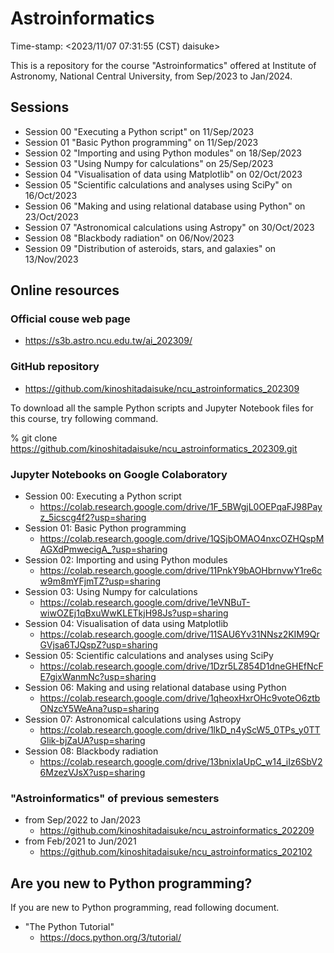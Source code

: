# Astroinformatics

Time-stamp: <2023/11/07 07:31:55 (CST) daisuke>

This is a repository for the course "Astroinformatics" offered at Institute of Astronomy, National Central University, from Sep/2023 to Jan/2024.

## Sessions

- Session 00 "Executing a Python script" on 11/Sep/2023
- Session 01 "Basic Python programming" on 11/Sep/2023
- Session 02 "Importing and using Python modules" on 18/Sep/2023
- Session 03 "Using Numpy for calculations" on 25/Sep/2023
- Session 04 "Visualisation of data using Matplotlib" on 02/Oct/2023
- Session 05 "Scientific calculations and analyses using SciPy" on 16/Oct/2023
- Session 06 "Making and using relational database using Python" on 23/Oct/2023
- Session 07 "Astronomical calculations using Astropy" on 30/Oct/2023
- Session 08 "Blackbody radiation" on 06/Nov/2023
- Session 09 "Distribution of asteroids, stars, and galaxies" on 13/Nov/2023

## Online resources

### Official couse web page

- https://s3b.astro.ncu.edu.tw/ai_202309/

### GitHub repository

- https://github.com/kinoshitadaisuke/ncu_astroinformatics_202309

To download all the sample Python scripts and Jupyter Notebook files for this course, try following command.

% git clone https://github.com/kinoshitadaisuke/ncu_astroinformatics_202309.git

### Jupyter Notebooks on Google Colaboratory

- Session 00: Executing a Python script
  - https://colab.research.google.com/drive/1F_5BWgjL0OEPqaFJ98Payz_5icscg4f2?usp=sharing
- Session 01: Basic Python programming
  - https://colab.research.google.com/drive/1QSjbOMAO4nxcOZHQspMAGXdPmwecigA_?usp=sharing
- Session 02: Importing and using Python modules
  - https://colab.research.google.com/drive/11PnkY9bAOHbrnvwY1re6cw9m8mYFjmTZ?usp=sharing
- Session 03: Using Numpy for calculations
  - https://colab.research.google.com/drive/1eVNBuT-wiwOZEj1qBxuWwKLETkjH98Js?usp=sharing
- Session 04: Visualisation of data using Matplotlib
  - https://colab.research.google.com/drive/11SAU6Yv31NNsz2KIM9QrGVjsa6TJQspZ?usp=sharing
- Session 05: Scientific calculations and analyses using SciPy
  - https://colab.research.google.com/drive/1Dzr5LZ854D1dneGHEfNcFE7gixWanmNc?usp=sharing
- Session 06: Making and using relational database using Python
  - https://colab.research.google.com/drive/1qheoxHxrOHc9voteO6ztbONzcY5WeAna?usp=sharing
- Session 07: Astronomical calculations using Astropy
  - https://colab.research.google.com/drive/1lkD_n4yScW5_0TPs_y0TTGlik-bjZaUA?usp=sharing
- Session 08: Blackbody radiation
  - https://colab.research.google.com/drive/13bnixIaUpC_w14_iIz6SbV26MzezVJsX?usp=sharing

### "Astroinformatics" of previous semesters

- from Sep/2022 to Jan/2023
  - https://github.com/kinoshitadaisuke/ncu_astroinformatics_202209
- from Feb/2021 to Jun/2021
  - https://github.com/kinoshitadaisuke/ncu_astroinformatics_202102

## Are you new to Python programming?

If you are new to Python programming, read following document.

- "The Python Tutorial"
  - https://docs.python.org/3/tutorial/
